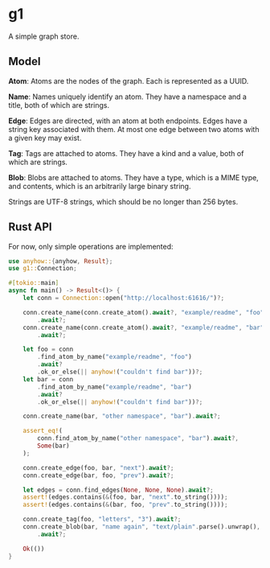 g1
==

A simple graph store.

Model
-----

**Atom**: Atoms are the nodes of the graph. Each is represented as a UUID.

**Name**: Names uniquely identify an atom. They have a namespace and a title, both of which are strings.

**Edge**: Edges are directed, with an atom at both endpoints. Edges have a string key associated with them. At most one edge between two atoms with a given key may exist.

**Tag**: Tags are attached to atoms. They have a kind and a value, both of which are strings.

**Blob**: Blobs are attached to atoms. They have a type, which is a MIME type, and contents, which is an arbitrarily large binary string.

Strings are UTF-8 strings, which should be no longer than 256 bytes.

Rust API
--------

For now, only simple operations are implemented:

```rust
use anyhow::{anyhow, Result};
use g1::Connection;

#[tokio::main]
async fn main() -> Result<()> {
    let conn = Connection::open("http://localhost:61616/")?;

    conn.create_name(conn.create_atom().await?, "example/readme", "foo")
        .await?;
    conn.create_name(conn.create_atom().await?, "example/readme", "bar")
        .await?;

    let foo = conn
        .find_atom_by_name("example/readme", "foo")
        .await?
        .ok_or_else(|| anyhow!("couldn't find bar"))?;
    let bar = conn
        .find_atom_by_name("example/readme", "bar")
        .await?
        .ok_or_else(|| anyhow!("couldn't find bar"))?;

    conn.create_name(bar, "other namespace", "bar").await?;

    assert_eq!(
        conn.find_atom_by_name("other namespace", "bar").await?,
        Some(bar)
    );

    conn.create_edge(foo, bar, "next").await?;
    conn.create_edge(bar, foo, "prev").await?;

    let edges = conn.find_edges(None, None, None).await?;
    assert!(edges.contains(&(foo, bar, "next".to_string())));
    assert!(edges.contains(&(bar, foo, "prev".to_string())));

    conn.create_tag(foo, "letters", "3").await?;
    conn.create_blob(bar, "name again", "text/plain".parse().unwrap(), b"bar")
        .await?;

    Ok(())
}
```
